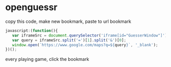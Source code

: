 # openguessr
copy this code, make new bookmark, paste to url bookmark
```javascript
javascript:(function(){
   var iframeSrc = document.querySelector('iframe[id="GuesserWindow"]').src;
   var query = iframeSrc.split('=')[1].split('&')[0];
   window.open(`https://www.google.com/maps?q=${query}`, '_blank');
})();
```
every playing game, click the bookmark
